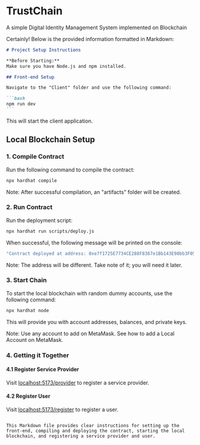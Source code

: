 # TrustChain

A simple Digital Identity Management System implemented on Blockchain

Certainly! Below is the provided information formatted in Markdown:

````markdown
# Project Setup Instructions

**Before Starting:**
Make sure you have Node.js and npm installed.

## Front-end Setup

Navigate to the "Client" folder and use the following command:

```bash
npm run dev
```
````

This will start the client application.

## Local Blockchain Setup

### 1. Compile Contract

Run the following command to compile the contract:

```bash
npx hardhat compile
```

Note: After successful compilation, an "artifacts" folder will be created.

### 2. Run Contract

Run the deployment script:

```bash
npx hardhat run scripts/deploy.js
```

When successful, the following message will be printed on the console:

```bash
"Contract deployed at address: 0xe7f1725E7734CE288F8367e1Bb143E90bb3F0512"
```

Note: The address will be different. Take note of it; you will need it later.

### 3. Start Chain

To start the local blockchain with random dummy accounts, use the following command:

```bash
npx hardhat node
```

This will provide you with account addresses, balances, and private keys.

Note: Use any account to add on MetaMask. See how to add a Local Account on MetaMask.

### 4. Getting it Together

#### 4.1 Register Service Provider

Visit [localhost:5173/provider](http://localhost:5173/provider) to register a service provider.

#### 4.2 Register User

Visit [localhost:5173/register](http://localhost:5173/register) to register a user.

```

This Markdown file provides clear instructions for setting up the front-end, compiling and deploying the contract, starting the local blockchain, and registering a service provider and user.
```
